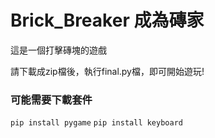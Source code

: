 # Brick_Breaker 成為磚家

這是一個打擊磚塊的遊戲

請下載成zip檔後，執行final.py檔，即可開始遊玩!

### 可能需要下載套件

`pip install pygame`
`pip install keyboard`
